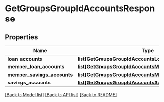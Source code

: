 # GetGroupsGroupIdAccountsResponse

## Properties
Name | Type | Description | Notes
------------ | ------------- | ------------- | -------------
**loan_accounts** | [**list[GetGroupsGroupIdAccountsLoanAccounts]**](GetGroupsGroupIdAccountsLoanAccounts.md) |  | [optional] 
**member_loan_accounts** | [**list[GetGroupsGroupIdAccountsMemberLoanAccounts]**](GetGroupsGroupIdAccountsMemberLoanAccounts.md) |  | [optional] 
**member_savings_accounts** | [**list[GetGroupsGroupIdAccountsMemberSavingsAccounts]**](GetGroupsGroupIdAccountsMemberSavingsAccounts.md) |  | [optional] 
**savings_accounts** | [**list[GetGroupsGroupIdAccountsSavingAccounts]**](GetGroupsGroupIdAccountsSavingAccounts.md) |  | [optional] 

[[Back to Model list]](../README.md#documentation-for-models) [[Back to API list]](../README.md#documentation-for-api-endpoints) [[Back to README]](../README.md)

